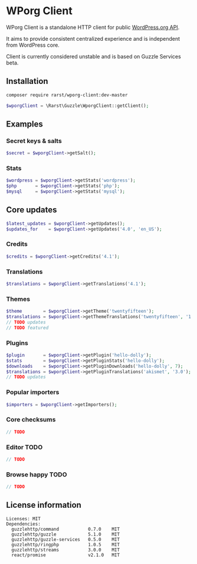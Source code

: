 # WPorg Client

WPorg Client is a standalone HTTP client for public [WordPress.org API](http://codex.wordpress.org/WordPress.org_API).

It aims to provide consistent centralized experience and is independent from WordPress core.

Client is currently considered unstable and is based on Guzzle Services beta.

## Installation

```bash
composer require rarst/wporg-client:dev-master
```

```php
$wporgClient = \Rarst\Guzzle\WporgClient::getClient();
```

## Examples

### Secret keys & salts

```php
$secret = $wporgClient->getSalt();
```

### Stats

```php
$wordpress = $wporgClient->getStats('wordpress');
$php       = $wporgClient->getStats('php');
$mysql     = $wporgClient->getStats('mysql');
```

## Core updates

```php
$latest_updates = $wporgClient->getUpdates();
$updates_for    = $wporgClient->getUpdates('4.0', 'en_US');
```

### Credits

```php
$credits = $wporgClient->getCredits('4.1');
```

### Translations

```php
$translations = $wporgClient->getTranslations('4.1');
```

### Themes

```php
$theme        = $wporgClient->getTheme('twentyfifteen');
$translations = $wporgClient->getThemeTranslations('twentyfifteen', '1.0');
// TODO updates
// TODO featured
```

### Plugins

```php
$plugin       = $wporgClient->getPlugin('hello-dolly');
$stats        = $wporgClient->getPluginStats('hello-dolly');
$downloads    = $wporgClient->getPluginDownloads('hello-dolly', 7);
$translations = $wporgClient->getPluginTranslations('akismet', '3.0');
// TODO updates
```

### Popular importers

```php
$importers = $wporgClient->getImporters();
```

### Core checksums

```php
// TODO
```

### Editor TODO

```php
// TODO
```

### Browse happy TODO

```php
// TODO
```

## License information

```
Licenses: MIT
Dependencies:
  guzzlehttp/command           0.7.0    MIT
  guzzlehttp/guzzle            5.1.0    MIT
  guzzlehttp/guzzle-services   0.5.0    MIT
  guzzlehttp/ringphp           1.0.5    MIT
  guzzlehttp/streams           3.0.0    MIT
  react/promise                v2.1.0   MIT
```
